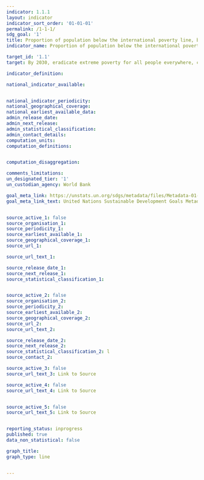```yaml
---
indicator: 1.1.1
layout: indicator
indicator_sort_order: '01-01-01'
permalink: /1-1-1/
sdg_goal: '1'
title: Proportion of population below the international poverty line, by sex, age, employment status and geographical location (urban/rural)
indicator_name: Proportion of population below the international poverty line, by sex, age, employment status and geographical location (urban/rural)

target_id: '1.1'
target: By 2030, eradicate extreme poverty for all people everywhere, currently measured as people living on less than $1.25 a day

indicator_definition:

national_indicator_available:


national_indicator_periodicity:
national_geographical_coverage:
national_earliest_available_data:
admin_release_date:
admin_next_release:
admin_statistical_classification:
admin_contact_details:
computation_units:
computation_definitions:


computation_disaggregation:

comments_limitations:
un_designated_tier: '1'
un_custodian_agency: World Bank

goal_meta_link: https://unstats.un.org/sdgs/metadata/files/Metadata-01-01-01a.pdf
goal_meta_link_text: United Nations Sustainable Development Goals Metadata (pdf 894kB)


source_active_1: false
source_organisation_1:
source_periodicity_1:
source_earliest_available_1:
source_geographical_coverage_1:
source_url_1:

source_url_text_1:

source_release_date_1:
source_next_release_1:
source_statistical_classification_1:


source_active_2: false
source_organisation_2:
source_periodicity_2:
source_earliest_available_2:
source_geographical_coverage_2:
source_url_2:
source_url_text_2:

source_release_date_2:
source_next_release_2:
source_statistical_classification_2: l
source_contact_2:

source_active_3: false
source_url_text_3: Link to Source

source_active_4: false
source_url_text_4: Link to Source


source_active_5: false
source_url_text_5: Link to Source


reporting_status: inprogress
published: true
data_non_statistical: false

graph_title:
graph_type: line


---
```

